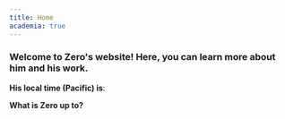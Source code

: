 ```yaml
---
title: Home
academia: true
---
```


### Welcome to Zero's website! Here, you can learn more about him and his work.

<div>
    <strong>His local time (Pacific) is</strong>:
    <span id="datetime-text"></span>
</div>


**What is Zero up to?**

<i id="custom-text"></i>
<script>
function refreshTime() {
  let customTextDiv = document.getElementById("custom-text");
  let datetimeTextDiv = document.getElementById("datetime-text");
  const showingDate = new Date().toLocaleString("en-US", {
        timeZone: "America/Los_Angeles",
        year: 'numeric',
        month: 'short',
        day: '2-digit',
        hour: "2-digit",
        minute: "2-digit",
        second: "2-digit",
        hour12: false,
  })
  const fixedDate = new Date().toLocaleString("en-US", {
    timeZone: "America/Los_Angeles",
    hour: "2-digit",
    minute: "2-digit",
    hour12: false,
  });
  const datetimeText = showingDate;
  const [specificHour, specificMinute] = fixedDate.split(":").map(Number);
  const currentDaytime = `${specificHour}:${specificMinute}`;
  let displayText = "";
  function isTimeInRange(checkTime, startTime, endTime) {
    const [checkHour, checkMinute] = checkTime.split(":").map(Number);
    const [startHour, startMinute] = startTime.split(":").map(Number);
    const [endHour, endMinute] = endTime.split(":").map(Number);
    const checkTotalMinutes = checkHour * 60 + checkMinute;
    const startTotalMinutes = startHour * 60 + startMinute;
    const endTotalMinutes = endHour * 60 + endMinute;
    if (startTotalMinutes <= endTotalMinutes) {
      return (
        checkTotalMinutes >= startTotalMinutes &&
        checkTotalMinutes <= endTotalMinutes
      );
    } else {
      return (
        checkTotalMinutes >= startTotalMinutes ||
        checkTotalMinutes <= endTotalMinutes
      );
    }
  }
  if (isTimeInRange(currentDaytime, "07:01", "08:00")) {
    displayText = "He is eating a hearty breakfast.";
  } else if (isTimeInRange(currentDaytime, "08:01", "12:00")) {
    displayText =
      "He is diligently working. Sometimes he is teaching, other times he is doing research in his cave.";
  } else if (isTimeInRange(currentDaytime, "12:01", "13:00")) {
    displayText =
      "He is eating a low-carb meal and debating whether to drink Dr. Pepper.";
  } else if (isTimeInRange(currentDaytime, "13:01", "16:00")) {
    displayText =
      "He is diligently working. Sometimes he is teaching, other times he is doing research in his cave.";
  } else if (isTimeInRange(currentDaytime, "16:01", "18:00")) {
    displayText = "He is tangling with his kids.";
  } else if (isTimeInRange(currentDaytime, "18:01", "19:00")) {
    displayText = "He is pouring a glass of wine.";
  } else if (isTimeInRange(currentDaytime, "19:01", "20:00")) {
    displayText = "He is resting.";
  } else if (isTimeInRange(currentDaytime, "20:01", "21:00")) {
    displayText = "He is enjoying a fine cigar."
  }
  else if (isTimeInRange(currentDaytime, "21:01", "22:00")) {
    displayText = "He is enjoying a movie.";
  } else if (isTimeInRange(currentDaytime, "22:01", "07:00")) {
    displayText = "He is sleeping.";
  } else {
    displayText = "He is in meditation.";
  }
  customTextDiv.innerHTML = displayText;
  datetimeTextDiv.innerHTML = datetimeText;
}
refreshTime()
setInterval(refreshTime, 1000); // refresh every min
</script>

<style>
#datetime-text {
    white-space: nowrap;
}
</style>